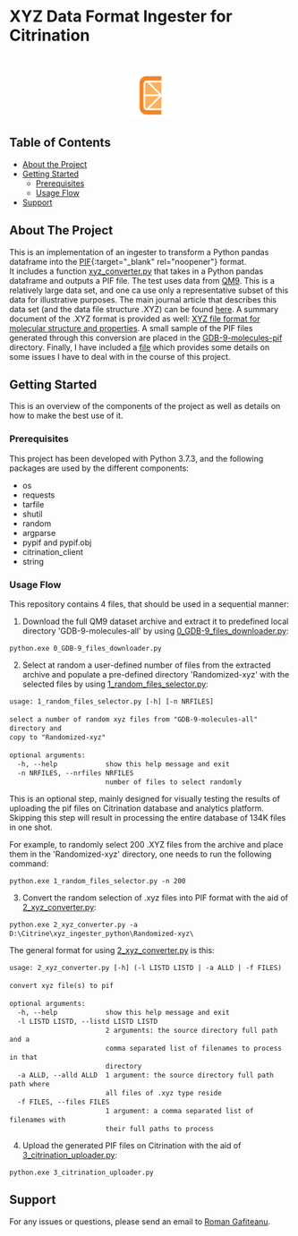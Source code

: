 # XYZ Data Format Ingester for Citrination
<!-- PROJECT LOGO -->
<br />
<p align="center">
  <a href="https://github.com/rg1964/xyz_ingester_python">
    <img src="/misc/logo.png" alt="Logo" width="80" height="80">
  </a>
</p>


<!-- TABLE OF CONTENTS -->
## Table of Contents

* [About the Project](#about-the-project)
* [Getting Started](#getting-started)
  * [Prerequisites](#prerequisites)
  * [Usage Flow](#usage-flow)
* [Support](#support)

<!-- ABOUT THE PROJECT -->
## About The Project
This is an implementation of an ingester to transform a Python pandas dataframe into the [PIF](http://citrineinformatics.github.io/pif-documentation/index.html){:target="_blank" rel="noopener"} format.  
It includes a function [xyz_converter.py](https://github.com/rg1964/xyz_ingester_python/blob/master/2_xyz_converter.py) that takes in a Python pandas dataframe and outputs a PIF file.
The test uses data from [QM9](https://figshare.com/articles/Data_for_6095_constitutional_isomers_of_C7H10O2/1057646).
This is a relatively large data set, and one ca use only a representative subset of this data for illustrative purposes.
The main journal article that describes this data set (and the data file structure .XYZ) can be found [here](https://www.nature.com/articles/sdata201422). A summary document of the .XYZ format is provided as well: [XYZ file format for molecular structure and properties](https://github.com/rg1964/xyz_ingester_python/blob/master/XYZ%20file%20format%20for%20molecular%20structure%20and%20properties.pdf). A small sample of the PIF files generated through this conversion are placed in the [GDB-9-molecules-pif](https://github.com/rg1964/xyz_ingester_python/tree/master/GDB-9-molecules-pif) directory. Finally, I have included a [file](https://github.com/rg1964/xyz_ingester_python/blob/master/Post-mortem%20comments.pdf) which provides some details on some issues I have to deal with in the course of this project.

## Getting Started

This is an overview of the components of the project as well as details on how to make the best use of it.

### Prerequisites

This project has been developed with Python 3.7.3, and the following packages are used by the different components:

* os
* requests
* tarfile
* shutil
* random
* argparse
* pypif and pypif.obj
* citrination_client
* string

### Usage Flow

This repository contains 4 files, that should be used in a sequential manner:

1. Download the full QM9 dataset archive and extract it to predefined local directory 'GDB-9-molecules-all' by using [0_GDB-9_files_downloader.py](https://github.com/rg1964/xyz_ingester_python/blob/master/0_GDB-9_files_downloader.py):
```
python.exe 0_GDB-9_files_downloader.py
```
2. Select at random a user-defined number of files from the extracted archive and populate a pre-defined directory 'Randomized-xyz' with the selected files by using [1_random_files_selector.py](https://github.com/rg1964/xyz_ingester_python/blob/master/1_random_files_selector.py): 

```
usage: 1_random_files_selector.py [-h] [-n NRFILES]

select a number of random xyz files from "GDB-9-molecules-all" directory and
copy to "Randomized-xyz"

optional arguments:
  -h, --help            show this help message and exit
  -n NRFILES, --nrfiles NRFILES
                        number of files to select randomly
```
This is an optional step, mainly designed for visually testing the results of uploading the pif files on Citrination database and analytics platform. Skipping this step will result in processing the entire database of 134K files in one shot.

For example, to randomly select 200 .XYZ files from the archive and place them in the 'Randomized-xyz' directory, one needs to run the following command:

```
python.exe 1_random_files_selector.py -n 200
```
3. Convert the random selection of .xyz files into PIF format with the aid of [2_xyz_converter.py](https://github.com/rg1964/xyz_ingester_python/blob/master/2_xyz_converter.py):
```
python.exe 2_xyz_converter.py -a D:\Citrine\xyz_ingester_python\Randomized-xyz\
```
The general format for using [2_xyz_converter.py](https://github.com/rg1964/xyz_ingester_python/blob/master/2_xyz_converter.py) is this:
```
usage: 2_xyz_converter.py [-h] (-l LISTD LISTD | -a ALLD | -f FILES)

convert xyz file(s) to pif

optional arguments:
  -h, --help            show this help message and exit
  -l LISTD LISTD, --listd LISTD LISTD
                        2 arguments: the source directory full path and a
                        comma separated list of filenames to process in that
                        directory
  -a ALLD, --alld ALLD  1 argument: the source directory full path path where
                        all files of .xyz type reside
  -f FILES, --files FILES
                        1 argument: a comma separated list of filenames with
                        their full paths to process
```
4. Upload the generated PIF files on Citrination with the aid of [3_citrination_uploader.py](https://github.com/rg1964/xyz_ingester_python/blob/master/3_citrination_uploader.py):
```
python.exe 3_citrination_uploader.py
```
## Support
For any issues or questions, please send an email to [Roman Gafiteanu](mailto:Roman.Gafiteanu@gmail.com).
